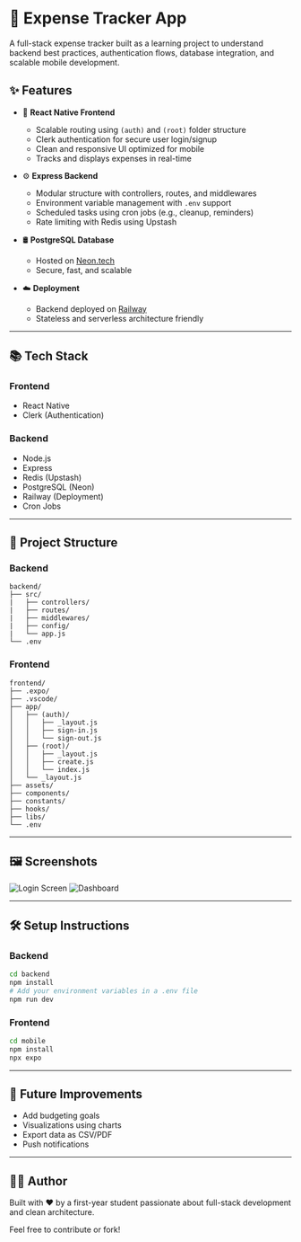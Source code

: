 # 💸 Expense Tracker App

A full-stack expense tracker built as a learning project to understand backend best practices, authentication flows, database integration, and scalable mobile development.

## ✨ Features

* 📱 **React Native Frontend**

  * Scalable routing using `(auth)` and `(root)` folder structure
  * Clerk authentication for secure user login/signup
  * Clean and responsive UI optimized for mobile
  * Tracks and displays expenses in real-time

* ⚙️ **Express Backend**

  * Modular structure with controllers, routes, and middlewares
  * Environment variable management with `.env` support
  * Scheduled tasks using cron jobs (e.g., cleanup, reminders)
  * Rate limiting with Redis using Upstash

* 🛢 **PostgreSQL Database**

  * Hosted on [Neon.tech](https://neon.tech/)
  * Secure, fast, and scalable

* ☁️ **Deployment**

  * Backend deployed on [Railway](https://railway.app/)
  * Stateless and serverless architecture friendly

---

## 📚 Tech Stack

### Frontend

* React Native
* Clerk (Authentication)

### Backend

* Node.js
* Express
* Redis (Upstash)
* PostgreSQL (Neon)
* Railway (Deployment)
* Cron Jobs

---

## 📂 Project Structure

### Backend

```
backend/
├── src/
|   ├── controllers/
|   ├── routes/
|   ├── middlewares/
|   ├── config/
|   └── app.js
└── .env

```

### Frontend

```
frontend/
├── .expo/
├── .vscode/
├── app/
│   ├── (auth)/
│   │   ├── _layout.js
│   │   ├── sign-in.js
│   │   └── sign-out.js
│   ├── (root)/
│   │   ├── _layout.js
│   │   ├── create.js
│   │   └── index.js
│   └── _layout.js
├── assets/
├── components/
├── constants/
├── hooks/
├── libs/
└── .env
```

---

## 🖼️ Screenshots


![Login Screen](./assets/login.png)
![Dashboard](./assets/dashboard.png)



---

## 🛠 Setup Instructions

### Backend

```bash
cd backend
npm install
# Add your environment variables in a .env file
npm run dev
```

### Frontend

```bash
cd mobile
npm install
npx expo
```

---

## 🚀 Future Improvements

* Add budgeting goals
* Visualizations using charts
* Export data as CSV/PDF
* Push notifications

---

## 🙋‍♂️ Author

Built with ❤️ by a first-year student passionate about full-stack development and clean architecture.

Feel free to contribute or fork!
